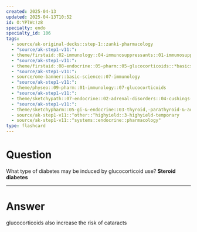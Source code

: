 ```yaml
---
created: 2025-04-13
updated: 2025-04-13T10:52
id: O:YPlWc)z8
specialty: endo
specialty_id: 106
tags:
  - source/ak-original-decks::step-1::zanki-pharmacology
  - "source/ak-step1-v11:": 
  - theme/firstaid::02-immunology::04-immunosuppressants::01-immunosuppressants::glucocorticoids
  - "source/ak-step1-v11:": 
  - theme/firstaid::08-endocrine::05-pharm::05-glucocorticoids::*basics
  - "source/ak-step1-v11:": 
  - source/ome-banner::basic-science::07-immunology
  - "source/ak-step1-v11:": 
  - theme/physeo::09-pharm::01-immunology::07-glucocorticoids
  - "source/ak-step1-v11:": 
  - theme/sketchypath::07-endocrine::02-adrenal-disorders::04-cushings-syndrome
  - "source/ak-step1-v11:": 
  - theme/sketchypharm::05-gi-&-endocrine::03-thyroid,-parathyroid-&-adrenal::04-glucocorticoids
  - source/ak-step1-v11::^other::^highyield::3-highyield-temporary
  - source/ak-step1-v11::^systems::endocrine::pharmacology"
type: flashcard
---
```


# Question
What type of diabetes may be induced by glucocorticoid use?    **Steroid diabetes**

---

# Answer
glucocorticoids also increase the risk of cataracts